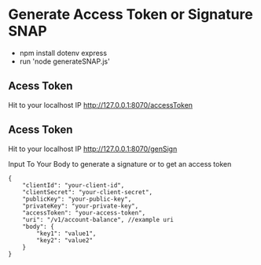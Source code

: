 # Generate Access Token or Signature SNAP

- npm install dotenv express
- run 'node generateSNAP.js'

## Acess Token
Hit to your localhost IP http://127.0.0.1:8070/accessToken

## Acess Token
Hit to your localhost IP http://127.0.0.1:8070/genSign

Input To Your Body to generate a signature or to get an access token

```
{
    "clientId": "your-client-id",
    "clientSecret": "your-client-secret",
    "publicKey": "your-public-key",
    "privateKey": "your-private-key",
    "accessToken": "your-access-token",
    "uri": "/v1/account-balance", //example uri
    "body": {
        "key1": "value1",
        "key2": "value2"
    }
}

```
